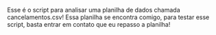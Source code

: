 Esse é o script para analisar uma planilha de dados chamada cancelamentos.csv! Essa planilha se encontra comigo, para testar esse script, basta entrar em contato que eu repasso a planilha!
